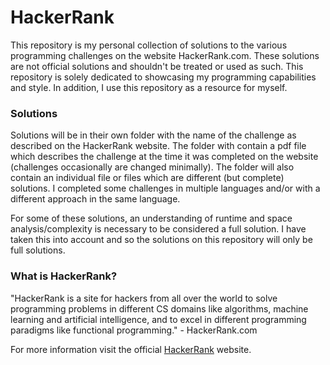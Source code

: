 # HackerRank

This repository is my personal collection of solutions to the various
programming challenges on the website HackerRank.com. These solutions are not
official solutions and shouldn't be treated or used as such. This repository is
solely dedicated to showcasing my programming capabilities and style. In
addition, I use this repository as a resource for myself.

### Solutions

Solutions will be in their own folder with the name of the challenge as
described on the HackerRank website. The folder with contain a pdf file which
describes the challenge at the time it was completed on the website (challenges
occasionally are changed minimally). The folder will also contain an individual
file or files which are different (but complete) solutions. I completed some
challenges in multiple languages and/or with a different approach in the same
language.

For some of these solutions, an understanding of runtime and space
analysis/complexity is necessary to be considered a full solution. I have taken
this into account and so the solutions on this repository will only be full
solutions.

### What is HackerRank?

"HackerRank is a site for hackers from all over the world to solve
programming problems in different CS domains like algorithms, machine
learning and artificial intelligence, and to excel in different programming
paradigms like functional programming." - HackerRank.com

For more information visit the official
[HackerRank](https://www.hackerrank.com/faq) website.
